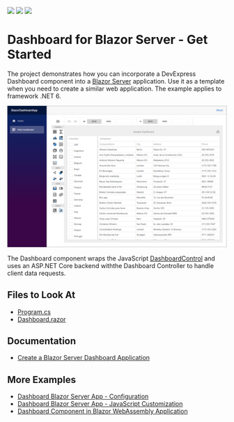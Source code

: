<!-- default badges list -->
![](https://img.shields.io/endpoint?url=https://codecentral.devexpress.com/api/v1/VersionRange/357254952/22.1.2%2B)
[![](https://img.shields.io/badge/Open_in_DevExpress_Support_Center-FF7200?style=flat-square&logo=DevExpress&logoColor=white)](https://supportcenter.devexpress.com/ticket/details/T989583)
[![](https://img.shields.io/badge/📖_How_to_use_DevExpress_Examples-e9f6fc?style=flat-square)](https://docs.devexpress.com/GeneralInformation/403183)
<!-- default badges end -->
# Dashboard for Blazor Server - Get Started

The project demonstrates how you can incorporate a DevExpress Dashboard component into a [Blazor Server](https://docs.microsoft.com/en-us/aspnet/core/blazor/hosting-models?view=aspnetcore-6.0#blazor-server) application. Use it as a template when you need to create a similar web application. The example applies to framework .NET 6.

![Dashboard Blazor Server App](images/blazor-dashboard-app-gs.png)

The Dashboard component wraps the JavaScript [DashboardControl](https://docs.devexpress.com/Dashboard/js-DevExpress.Dashboard.DashboardControl) and uses an ASP.NET Core backend withthe Dashboard Controller to handle client data requests.

## Files to Look At

* [Program.cs](./CS/BlazorDashboardApp/Program.cs)
* [Dashboard.razor](./CS/BlazorDashboardApp/Pages/Dashboard.razor)

## Documentation

- [Create a Blazor Server Dashboard Application](https://docs.devexpress.com/Dashboard/403029)

## More Examples

- [Dashboard Blazor Server App - Configuration](https://github.com/DevExpress-Examples/dashboard-blazor-server-configuration)
- [Dashboard Blazor Server App - JavaScript Customization](https://github.com/DevExpress-Examples/dashboard-blazor-server-js-customization)
- [Dashboard Component in Blazor WebAssembly Application](https://github.com/DevExpress-Examples/dashboard-blazor-webassembly-app)

